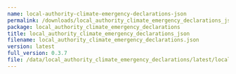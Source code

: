 ```yaml
---
name: local-authority-climate-emergency-declarations-json
permalink: /downloads/local_authority_climate_emergency_declarations_json/latest
package: local_authority_climate_emergency_declarations
title: local_authority_climate_emergency_declarations_json
filename: local_authority_climate_emergency_declarations.json
version: latest
full_version: 0.3.7
file: /data/local_authority_climate_emergency_declarations/latest/local_authority_climate_emergency_declarations.json
---
```

